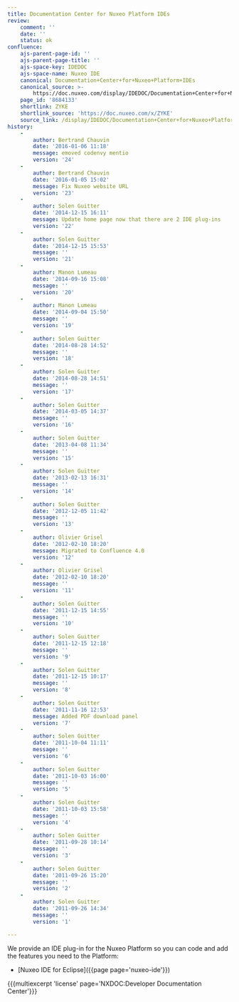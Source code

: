 ```yaml
---
title: Documentation Center for Nuxeo Platform IDEs
review:
    comment: ''
    date: ''
    status: ok
confluence:
    ajs-parent-page-id: ''
    ajs-parent-page-title: ''
    ajs-space-key: IDEDOC
    ajs-space-name: Nuxeo IDE
    canonical: Documentation+Center+for+Nuxeo+Platform+IDEs
    canonical_source: >-
        https://doc.nuxeo.com/display/IDEDOC/Documentation+Center+for+Nuxeo+Platform+IDEs
    page_id: '8684133'
    shortlink: ZYKE
    shortlink_source: 'https://doc.nuxeo.com/x/ZYKE'
    source_link: /display/IDEDOC/Documentation+Center+for+Nuxeo+Platform+IDEs
history:
    - 
        author: Bertrand Chauvin
        date: '2016-01-06 11:18'
        message: emoved codenvy mentio
        version: '24'
    - 
        author: Bertrand Chauvin
        date: '2016-01-05 15:02'
        message: Fix Nuxeo website URL
        version: '23'
    - 
        author: Solen Guitter
        date: '2014-12-15 16:11'
        message: Update home page now that there are 2 IDE plug-ins
        version: '22'
    - 
        author: Solen Guitter
        date: '2014-12-15 15:53'
        message: ''
        version: '21'
    - 
        author: Manon Lumeau
        date: '2014-09-16 15:08'
        message: ''
        version: '20'
    - 
        author: Manon Lumeau
        date: '2014-09-04 15:50'
        message: ''
        version: '19'
    - 
        author: Solen Guitter
        date: '2014-08-28 14:52'
        message: ''
        version: '18'
    - 
        author: Solen Guitter
        date: '2014-08-28 14:51'
        message: ''
        version: '17'
    - 
        author: Solen Guitter
        date: '2014-03-05 14:37'
        message: ''
        version: '16'
    - 
        author: Solen Guitter
        date: '2013-04-08 11:34'
        message: ''
        version: '15'
    - 
        author: Solen Guitter
        date: '2013-02-13 16:31'
        message: ''
        version: '14'
    - 
        author: Solen Guitter
        date: '2012-12-05 11:42'
        message: ''
        version: '13'
    - 
        author: Olivier Grisel
        date: '2012-02-10 18:20'
        message: Migrated to Confluence 4.0
        version: '12'
    - 
        author: Olivier Grisel
        date: '2012-02-10 18:20'
        message: ''
        version: '11'
    - 
        author: Solen Guitter
        date: '2011-12-15 14:55'
        message: ''
        version: '10'
    - 
        author: Solen Guitter
        date: '2011-12-15 12:18'
        message: ''
        version: '9'
    - 
        author: Solen Guitter
        date: '2011-12-15 10:17'
        message: ''
        version: '8'
    - 
        author: Solen Guitter
        date: '2011-11-16 12:53'
        message: Added PDF download panel
        version: '7'
    - 
        author: Solen Guitter
        date: '2011-10-04 11:11'
        message: ''
        version: '6'
    - 
        author: Solen Guitter
        date: '2011-10-03 16:00'
        message: ''
        version: '5'
    - 
        author: Solen Guitter
        date: '2011-10-03 15:58'
        message: ''
        version: '4'
    - 
        author: Solen Guitter
        date: '2011-09-28 10:14'
        message: ''
        version: '3'
    - 
        author: Solen Guitter
        date: '2011-09-26 15:20'
        message: ''
        version: '2'
    - 
        author: Solen Guitter
        date: '2011-09-26 14:34'
        message: ''
        version: '1'

---
```


We provide an IDE plug-in for the Nuxeo Platform so you can code and add the features you need to the Platform:

*   [Nuxeo IDE for Eclipse]({{page page='nuxeo-ide'}})

{{{multiexcerpt 'license' page='NXDOC:Developer Documentation Center'}}}